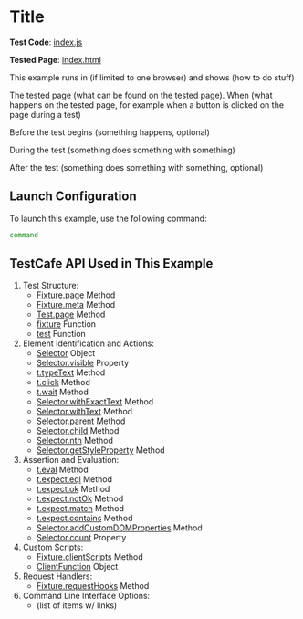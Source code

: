 # Title

**Test Code**: [index.js](index.js)

**Tested Page**: [index.html](index.html)

This example runs in (if limited to one browser) and shows (how to do stuff)

The tested page (what can be found on the tested page). When (what happens on the tested page, for example when a button is clicked on the page during a test)

Before the test begins (something happens, optional)

During the test (something does something with something)

After the test (something does something with something, optional)

## Launch Configuration

To launch this example, use the following command:

```sh
command
```

## TestCafe API Used in This Example

1. Test Structure:
    * [Fixture.page](https://devexpress.github.io/testcafe/documentation/reference/test-api/fixture/page.html) Method
    * [Fixture.meta](https://devexpress.github.io/testcafe/documentation/reference/test-api/fixture/meta.html) Method
    * [Test.page](https://devexpress.github.io/testcafe/documentation/reference/test-api/test/page.html) Method
    * [fixture](https://devexpress.github.io/testcafe/documentation/reference/test-api/global/fixture.html) Function
    * [test](https://devexpress.github.io/testcafe/documentation/reference/test-api/global/test.html) Function
2. Element Identification and Actions:
    * [Selector](https://devexpress.github.io/testcafe/documentation/reference/test-api/selector/) Object
    * [Selector.visible](https://devexpress.github.io/testcafe/documentation/reference/test-api/domnodestate.html) Property
    * [t.typeText](https://devexpress.github.io/testcafe/documentation/reference/test-api/testcontroller/typetext.html) Method
    * [t.click](https://devexpress.github.io/testcafe/documentation/reference/test-api/testcontroller/click.html) Method
    * [t.wait](https://devexpress.github.io/testcafe/documentation/reference/test-api/testcontroller/wait.html) Method
    * [Selector.withExactText](https://devexpress.github.io/testcafe/documentation/reference/test-api/selector/withexacttext.html) Method
    * [Selector.withText](https://devexpress.github.io/testcafe/documentation/reference/test-api/selector/withtext.html) Method
    * [Selector.parent](https://devexpress.github.io/testcafe/documentation/reference/test-api/selector/parent.html) Method
    * [Selector.child](https://devexpress.github.io/testcafe/documentation/reference/test-api/selector/child.html) Method
    * [Selector.nth](https://devexpress.github.io/testcafe/documentation/reference/test-api/selector/nth.html) Method
    * [Selector.getStyleProperty](https://devexpress.github.io/testcafe/documentation/reference/test-api/domnodestate.html) Method
3. Assertion and Evaluation:
    * [t.eval](https://devexpress.github.io/testcafe/documentation/reference/test-api/testcontroller/eval.html) Method
    * [t.expect.eql](https://devexpress.github.io/testcafe/documentation/reference/test-api/testcontroller/expect/eql.html) Method
    * [t.expect.ok](https://devexpress.github.io/testcafe/documentation/reference/test-api/testcontroller/expect/ok.html) Method
    * [t.expect.notOk](https://devexpress.github.io/testcafe/documentation/reference/test-api/testcontroller/expect/notok.html) Method
    * [t.expect.match](https://devexpress.github.io/testcafe/documentation/reference/test-api/testcontroller/expect/match.html) Method
    * [t.expect.contains](https://devexpress.github.io/testcafe/documentation/reference/test-api/testcontroller/expect/contains.html) Method
    * [Selector.addCustomDOMProperties](https://devexpress.github.io/testcafe/documentation/reference/test-api/selector/addcustomdomproperties.html) Method
    * [Selector.count](https://devexpress.github.io/testcafe/documentation/reference/test-api/selector/count.html) Property
4. Custom Scripts:
    * [Fixture.clientScripts](https://devexpress.github.io/testcafe/documentation/reference/test-api/fixture/clientscripts.html) Method
    * [ClientFunction](https://devexpress.github.io/testcafe/documentation/reference/test-api/clientfunction/) Object
5. Request Handlers:
    * [Fixture.requestHooks](https://devexpress.github.io/testcafe/documentation/reference/test-api/fixture/requesthooks.html) Method
6. Command Line Interface Options:
    * (list of items w/ links)

